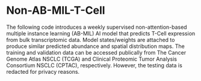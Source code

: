 # Non-AB-MIL-T-Cell
The following code introduces a weekly supervised non-attention-based multiple instance learning (AB-MIL) AI model that predicts T-Cell expression from bulk transcriptomic data. Model states/weights are attached to produce similar predicted abundance and spatial distribution maps. The training and validation data can be accessed publically from The Cancer Genome Atlas NSCLC (TCGA) and Clinical Proteomic Tumor Analysis Consortium NSCLC (CPTAC), respectively. However, the testing data is redacted for privacy reasons. 

